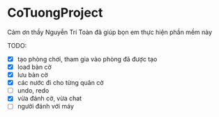 # CoTuongProject
Cảm ơn thầy Nguyễn Trí Toàn đã giúp bọn em thực hiện phần mềm này

TODO:
- [x] tạo phòng chơi, tham gia vào phòng đã được tạo
- [x] load bàn cờ
- [x] lưu bàn cờ
- [x] các nước đi cho từng quân cờ
- [ ] undo, redo
- [x] vừa đánh cờ, vừa chat
- [ ] người đánh với máy
